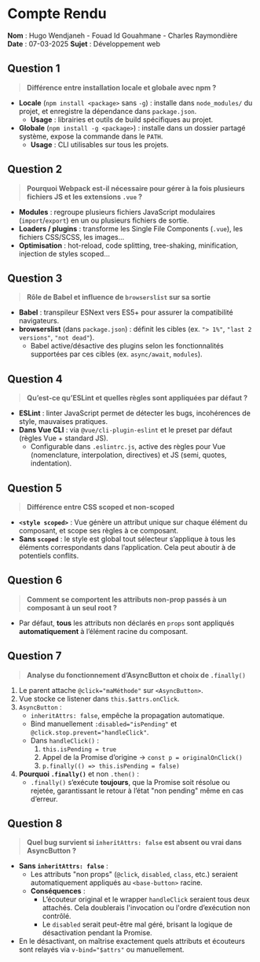 # Compte Rendu

**Nom** : Hugo Wendjaneh - Fouad Id Gouahmane - Charles Raymondière
**Date** : 07-03-2025
**Sujet** : Développement web

## **Question 1**

> **Différence entre installation locale et globale avec npm ?**

- **Locale** (`npm install <package>` sans `-g`) : installe dans `node_modules/` du projet, et enregistre la dépendance dans `package.json`.
  - **Usage** : librairies et outils de build spécifiques au projet.
- **Globale** (`npm install -g <package>`) : installe dans un dossier partagé système, expose la commande dans le `PATH`.
  - **Usage** : CLI utilisables sur tous les projets.

## **Question 2**

> **Pourquoi Webpack est-il nécessaire pour gérer à la fois plusieurs fichiers JS et les extensions `.vue` ?**

- **Modules** : regroupe plusieurs fichiers JavaScript modulaires (`import`/`export`) en un ou plusieurs fichiers de sortie.
- **Loaders / plugins** : transforme les Single File Components (`.vue`), les fichiers CSS/SCSS, les images...
- **Optimisation** : hot-reload, code splitting, tree-shaking, minification, injection de styles scoped…

## **Question 3**

> **Rôle de Babel et influence de `browserslist` sur sa sortie**

- **Babel** : transpileur ESNext vers ES5+ pour assurer la compatibilité navigateurs.
- **browserslist** (dans `package.json`) : définit les cibles (ex. `"> 1%"`, `"last 2 versions"`, `"not dead"`).
  - Babel active/désactive des plugins selon les fonctionnalités supportées par ces cibles (ex. `async/await`, `modules`).

## **Question 4**

> **Qu’est-ce qu’ESLint et quelles règles sont appliquées par défaut ?**

- **ESLint** : linter JavaScript permet de détecter les bugs, incohérences de style, mauvaises pratiques.
- **Dans Vue CLI** : via `@vue/cli-plugin-eslint` et le preset par défaut (règles Vue + standard JS).
  - Configurable dans `.eslintrc.js`, active des règles pour Vue (nomenclature, interpolation, directives) et JS (semi, quotes, indentation).

## **Question 5**

> **Différence entre CSS scoped et non-scoped**

- **`<style scoped>`** : Vue génère un attribut unique sur chaque élément du composant, et scope ses règles à ce composant.
- **Sans `scoped`** : le style est global tout sélecteur s’applique à tous les éléments correspondants dans l’application. Cela peut aboutir à de potentiels conflits.

## **Question 6**

> **Comment se comportent les attributs non-prop passés à un composant à un seul root ?**

- Par défaut, **tous** les attributs non déclarés en `props` sont appliqués **automatiquement** à l’élément racine du composant.

## **Question 7**

> **Analyse du fonctionnement d’AsyncButton et choix de `.finally()`**

1. Le parent attache `@click="maMéthode"` sur `<AsyncButton>`.
2. Vue stocke ce listener dans `this.$attrs.onClick`.
3. `AsyncButton` :
   - `inheritAttrs: false`, empêche la propagation automatique.
   - Bind manuellement `:disabled="isPending"` et `@click.stop.prevent="handleClick"`.
   - Dans `handleClick()` :
     1. `this.isPending = true`
     2. Appel de la Promise d’origine → `const p = originalOnClick()`
     3. `p.finally(() => this.isPending = false)`
4. **Pourquoi `.finally()`** et non `.then()` :
   - `.finally()` s’exécute **toujours**, que la Promise soit résolue ou rejetée, garantissant le retour à l’état "non pending" même en cas d’erreur.

## **Question 8**

> **Quel bug survient si `inheritAttrs: false` est absent ou vrai dans AsyncButton ?**

- **Sans `inheritAttrs: false`** :
  - Les attributs "non props" (`@click`, `disabled`, `class`, etc.) seraient automatiquement appliqués au `<base-button>` racine.
  - **Conséquences** :
    - L’écouteur original et le wrapper `handleClick` seraient tous deux attachés. Cela doublerais l'invocation ou l'ordre d’exécution non contrôlé.
    - Le `disabled` serait peut-être mal géré, brisant la logique de désactivation pendant la Promise.
- En le désactivant, on maîtrise exactement quels attributs et écouteurs sont relayés via `v-bind="$attrs"` ou manuellement.

